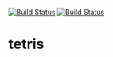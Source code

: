 [![Build Status](https://travis-ci.org/zebrofinch/tetris.svg?branch=master)](https://travis-ci.org/zebrofinch/tetris)
[![Build Status](https://travis-ci.org/zebrofinch/tetris.svg?branch=develop)](https://travis-ci.org/zebrofinch/tetris) 

# tetris
